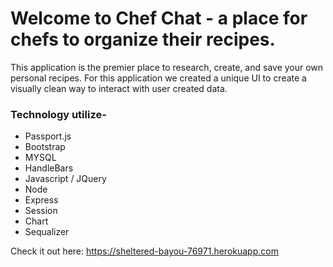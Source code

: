 # Welcome to Chef Chat - a place for chefs to organize their recipes.
This application is the premier place to research, create, and save your own personal recipes. For this application we created a unique UI to create a visually clean way to interact with user created data.

### Technology utilize-
* Passport.js
* Bootstrap
* MYSQL
* HandleBars
* Javascript / JQuery
* Node
* Express
* Session
* Chart
* Sequalizer

Check it out here: https://sheltered-bayou-76971.herokuapp.com

